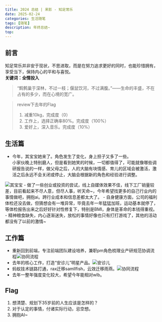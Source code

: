 ```yaml
---
title: 2024 总结 | 来影 - 知足常乐
date: 2025-02-24
categories: 生活随笔
tags: [随笔]
description: 年终总结~
top:
---
```


## 前言
知足常乐并非安于现状，不思进取，而是在努力追求更好的同时，也能珍惜拥有，享受当下，保持内心的平和与喜悦。  
**关键词：全情投入**
> “鹪鹩巢于深林，不过一枝；偃鼠饮河，不过满腹。”——生命的丰盛，不在占有的多少，而在心境的宽广。  
<!-- more -->
> review下去年的Flag
> 1. 减重10kg，完成度（0）
> 2. 工作上，选择正确率80%。完成度（100%）
> 3. 爱好上，深入音乐。完成度（10%）
## 生活篇 
- 今年，其宝宝她来了。角色发生了变化，身上担子又多了一些。  
小家伙晚上特别磨人，但是看到她笑的时候，一切都值得了，可能就像哪些调研报告说的一样，做父母之后，人的大脑有块情感、育儿的区域会被激活，激活之后永远不会关闭或停止，大脑会根据新的角色和经验进行调整。
<img src="https://blog-1256757196.cos.ap-nanjing.myqcloud.com/c5adbbb43a2c7d163936e3044d5c2184.JPG" alt="其宝宝">
- 做了一些创业或投资的尝试，线上自媒体效果不佳，线下工厂销量较差，目前看起来不尽人意，但尽人事，听天命~，今年希望找更多的自己行业内的事情做吧，拥抱ai。跨行业成本和信息差都太大了。
- 自身健康方面，公司的福利体检还没去做，但猜想会有一堆异常，毕竟去年一年猛猛加班，运动基本就停了，等体检报告出来之后好好针对性修复下，特别是BMI，身体是革命的本钱得重视。
- 精神粮食缺失，内心逐渐迷失，放松的事情好像也只有打打游戏了，其他的活动都没有了以前的激情~
  
## 工作篇
- 重新回到前端，专注前端团队建设培养，兼职pm角色梳理业产研规范协调流程<img src="https://blog-1256757196.cos.ap-nanjing.myqcloud.com/A974DFAD-1577-48E7-A39B-E9AF23517049.png" alt="协同流程">
- 去年的核心工作，打造“安诊儿”明星产品。<img src="https://blog-1256757196.cos.ap-nanjing.myqcloud.com/IMG_0740.JPG" alt="安诊儿">
- 蚂蚁技术链路打通，rax迁移samllfish，云效迁移雨燕。<img src="https://blog-1256757196.cos.ap-nanjing.myqcloud.com/595D0FF3-51D3-49EE-825A-12F9918B1D3F.png" alt="协同流程">
- 去年一整年强度变化较大，希望今年能相对wlb。
  
## Flag
1. 想清楚、规划下35岁前的人生应该是怎样的？
2. 对于认定的事情，付诸实际行动，忌空想。
3. 拥抱AI~